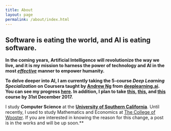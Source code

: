 ```yaml
---
title: About
layout: page
permalink: /about/index.html
---
```

<!-- ![Profile Image]({{ site.url }}/{{ site.picture }}) -->


Software is eating the world, and AI is eating software.
-------------

 
**In the coming years, Artificial Intelligence will revolutionize the way we live, and it is my mission to harness the power of technology and AI in the most *[effective](https://www.effectivealtruism.org/articles/introduction-to-effective-altruism/)* manner to empower humanity.**

**To delve deeper into AI, I am currently taking the 5-course *Deep Learning Specialization* on Coursera taught by [Andrew Ng](https://www.facebook.com/andrew.ng.96) from [deeplearning.ai](https://www.deeplearning.ai). You can see my progress **[here](https://www.coursera.org/account/accomplishments/records/Z9EZA5YEGY7H)**. In addition, I plan to take **[this](http://course.fast.ai)**, **[this](http://cs231n.stanford.edu)**, and **[this](http://web.stanford.edu/class/cs224n/)** course by 31st December 2017.**

I study **Computer Science** at the **[University of Southern California](https://www.usc.edu)**. Until recently, I used to study Mathematics and Economics at [The College of Wooster](https://www.wooster.edu). If you are interested in knowing the reason for this change, a post is in the works and will be up soon.**







<!-- 


	<p>Lorem ipsum dolor sit amet, consectetur adipisicing elit, sed do eiusmod 
tempor incididunt ut labore et dolore magna aliqua. Ut enim ad minim veniam,
quis nostrud exercitation ullamco laboris nisi ut aliquip ex ea commodo
consequat. Duis aute irure dolor in reprehenderit in voluptate velit esse
cillum dolore eu fugiat nulla pariatur. Excepteur sint occaecat cupidatat non
proident, sunt in culpa qui officia deserunt mollit anim id est laborum.</p>
 

<h2>Skills</h2>

<ul class="skill-list">
	<li>HTML - Jade - Haml - Erb</li>
	<li>Responsive (Mobile First)</li>
	<li>CSS (Stylus, Sass, Less)</li>
	<li>Css Frameworks (Bootstrap, Foundation)</li>
	<li>Javascript (Design Patterns, Testes)</li>
	<li>NodeJS</li>
	<li>AngularJS - ReactJS</li>
	<li>Grunt - Gulp - Yeoman</li>
	<li>Git</li>
	<li>PHP</li>
	<li>Python</li>
	<li>MySQL - MongoDB</li>
	<li>Scrum and Kanban</li>
	<li>TDD e Continuous Integration</li>
</ul>

<h2>Projects</h2>

<ul>
	<li><a href="https://github.com/">StockSense</a></li>
	<li><a href="https://github.com/">Ipsum Dolor</a></li>
	<li><a href="https://github.com/">Dolor Lorem</a></li>
</ul>


 -->
